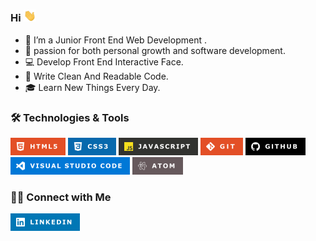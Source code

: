 ###   Hi <img src="images/Hi.gif" width="20"> 

- 🔭 I’m a Junior Front End Web Development .
- 🥰 passion for both personal growth and software development.
- 💻 Develop Front End Interactive Face.
- 📝 Write Clean And Readable Code.
- 🎓 Learn New Things Every Day.


### 🛠 Technologies & Tools

![html5](images/HTML5.png) ![css3](images/CSS3.png) 
![javascript](images/JAVASCRIPT.png) 
![Git](images/GITV.png)  ![Github](images/GITHUB.png) 
![VisualStudioCode](images/VISUALSTUDIO.png) ![Atom](images/ATOM.png)

### 🤝🏻 Connect with Me

<a href="https://www.linkedin.com/in/mohamed-sabry-024b8a234/">
<img src="images/LINKEDIN.png">
</a>


